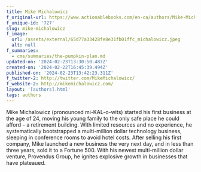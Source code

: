 ```yaml
---
title: Mike Michalowicz
f_original-url: https://www.actionablebooks.com/en-ca/authors/Mike-Michalowicz/
f_unique-id: '727'
slug: mike-michalowicz
f_image:
  url: /assets/external/65d77a33428fe8e31fb01ffc_michalowicz.jpeg
  alt: null
f_summaries:
  - cms/summaries/the-pumpkin-plan.md
updated-on: '2024-02-23T13:30:50.487Z'
created-on: '2024-02-22T16:45:39.494Z'
published-on: '2024-02-23T13:42:23.311Z'
f_twitter-2: http://twitter.com/MikeMichalowicz/
f_website-2: http://mikemichalowicz.com/
layout: '[authors].html'
tags: authors
---
```


Mike Michalowicz (pronounced mi-KAL-o-wits) started his first business at the age of 24, moving his young family to the only safe place he could afford – a retirement building. With limited resources and no experience, he systematically bootstrapped a multi-million dollar technology business, sleeping in conference rooms to avoid hotel costs. After selling his first company, Mike launched a new business the very next day, and in less than three years, sold it to a Fortune 500. With his newest multi-million dollar venture, Provendus Group, he ignites explosive growth in businesses that have plateaued.
